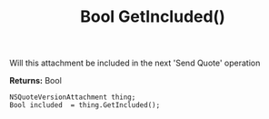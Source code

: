 ﻿---
uid: crmscript_ref_NSQuoteVersionAttachment_GetIncluded
title: Bool GetIncluded()
intellisense: NSQuoteVersionAttachment.GetIncluded
keywords: NSQuoteVersionAttachment, GetIncluded
so.topic: reference
---

Will this attachment be included in the next 'Send Quote' operation

**Returns:** Bool


```crmscript
NSQuoteVersionAttachment thing;
Bool included  = thing.GetIncluded();
```


